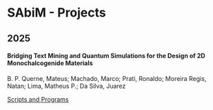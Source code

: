 # SAbiM - Projects 


## 2025
<h4>Bridging Text Mining and Quantum Simulations for the Design of 2D Monochalcogenide Materials</h4>
</h6>B. P. Querne, Mateus; Machado, Marco; Prati, Ronaldo; Moreira Regis, Natan; Lima, Matheus P.; Da Silva, Juarez</h6>


[Scripts and Programs](https://github.com/SabiM-UFSCar/projects/tree/cf18ecc86f8374860456a8a1430643cfd12a5f80/2025-2D-Monochalcogenide)
